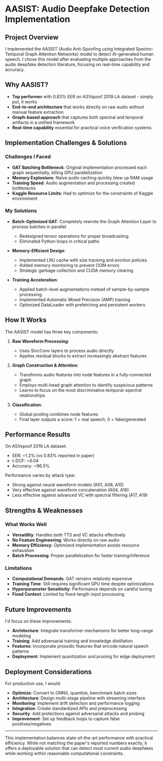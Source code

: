# AASIST: Audio Deepfake Detection Implementation

## Project Overview
I implemented the AASIST (Audio Anti-Spoofing using Integrated Spectro-Temporal Graph Attention Networks) model to detect AI-generated human speech. I chose this model after evaluating multiple approaches from the audio deepfake detection literature, focusing on real-time capability and accuracy.

## Why AASIST?
* **Top performer** with 0.83% EER on ASVspoof 2019 LA dataset - simply put, it works
* **End-to-end architecture** that works directly on raw audio without manual feature extraction
* **Graph-based approach** that captures both spectral and temporal artifacts in a unified framework
* **Real-time capability** essential for practical voice verification systems

## Implementation Challenges & Solutions

### Challenges I Faced

* **GAT Batching Bottleneck**: Original implementation processed each graph sequentially, killing GPU parallelization
* **Memory Explosions**: Naïve audio caching quickly blew up RAM usage
* **Training Speed**: Audio augmentation and processing created bottlenecks
* **Kaggle Resource Limits**: Had to optimize for the constraints of Kaggle environment

### My Solutions

* **Batch-Optimized GAT**: Completely rewrote the Graph Attention Layer to process batches in parallel
  * Redesigned tensor operations for proper broadcasting
  * Eliminated Python loops in critical paths
  
* **Memory-Efficient Design**:
  * Implemented LRU cache with size tracking and eviction policies
  * Added memory monitoring to prevent OOM errors
  * Strategic garbage collection and CUDA memory clearing
  
* **Training Acceleration**:
  * Applied batch-level augmentations instead of sample-by-sample processing
  * Implemented Automatic Mixed Precision (AMP) training
  * Optimized DataLoader with prefetching and persistent workers

## How It Works

The AASIST model has three key components:

1. **Raw Waveform Processing**:
   * Uses SincConv layers to process audio directly
   * Applies residual blocks to extract increasingly abstract features

2. **Graph Construction & Attention**:
   * Transforms audio features into node features in a fully-connected graph
   * Employs multi-head graph attention to identify suspicious patterns
   * Learns to focus on the most discriminative temporal-spectral relationships

3. **Classification**:
   * Global pooling combines node features
   * Final layer outputs a score: 1 = real speech, 0 = fake/generated

## Performance Results

On ASVspoof 2019 LA dataset:
* EER: ~1.2% (vs 0.83% reported in paper)
* t-DCF: ~0.04
* Accuracy: ~96.5%

Performance varies by attack type:
* Strong against neural waveform models (A01, A08, A10)
* Very effective against waveform concatenation (A04, A16)
* Less effective against advanced VC with spectral filtering (A17, A19)

## Strengths & Weaknesses

### What Works Well
* **Versatility**: Handles both TTS and VC attacks effectively
* **No Feature Engineering**: Works directly on raw audio
* **Memory Efficiency**: Optimized implementation avoids resource exhaustion
* **Batch Processing**: Proper parallelization for faster training/inference

### Limitations
* **Computational Demands**: GAT remains relatively expensive
* **Training Time**: Still requires significant GPU time despite optimizations
* **Hyperparameter Sensitivity**: Performance depends on careful tuning
* **Fixed Context**: Limited by fixed-length input processing

## Future Improvements

I'd focus on these improvements:

* **Architecture**: Integrate transformer mechanisms for better long-range modeling
* **Training**: Add adversarial training and knowledge distillation
* **Features**: Incorporate prosodic features that encode natural speech patterns
* **Deployment**: Implement quantization and pruning for edge deployment

## Deployment Considerations

For production use, I would:

* **Optimize**: Convert to ONNX, quantize, benchmark batch sizes
* **Architecture**: Design multi-stage pipeline with streaming interface
* **Monitoring**: Implement drift detection and performance logging
* **Integration**: Create standardized APIs and preprocessing
* **Security**: Add protections against adversarial attacks and probing
* **Improvement**: Set up feedback loops to capture false positives/negatives

---

This implementation balances state-of-the-art performance with practical efficiency. While not matching the paper's reported numbers exactly, it offers a deployable solution that can detect most current audio deepfakes while working within reasonable computational constraints.
